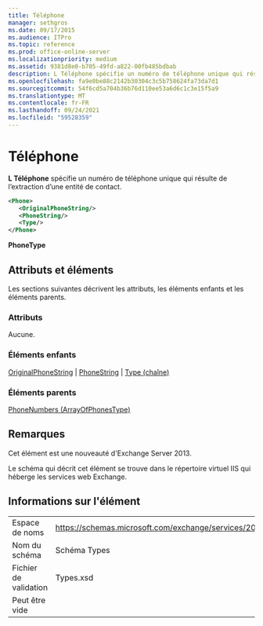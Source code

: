 ```yaml
---
title: Téléphone
manager: sethgros
ms.date: 09/17/2015
ms.audience: ITPro
ms.topic: reference
ms.prod: office-online-server
ms.localizationpriority: medium
ms.assetid: 9381d8e0-b705-49fd-a822-00fb485bdbab
description: L Téléphone spécifie un numéro de téléphone unique qui résulte de l’extraction d’une entité de contact.
ms.openlocfilehash: fa9e0be88c2142b30304c3c5b758624fa73da7d1
ms.sourcegitcommit: 54f6cd5a704b36b76d110ee53a6d6c1c3e15f5a9
ms.translationtype: MT
ms.contentlocale: fr-FR
ms.lasthandoff: 09/24/2021
ms.locfileid: "59528359"
---
```

# <a name="phone"></a>Téléphone

**L Téléphone** spécifie un numéro de téléphone unique qui résulte de l’extraction d’une entité de contact. 
  
```XML
<Phone>
   <OriginalPhoneString/>
   <PhoneString/>
   <Type/>
</Phone>
```

 **PhoneType**
## <a name="attributes-and-elements"></a>Attributs et éléments

Les sections suivantes décrivent les attributs, les éléments enfants et les éléments parents.
  
### <a name="attributes"></a>Attributs

Aucune.
  
### <a name="child-elements"></a>Éléments enfants

[OriginalPhoneString](originalphonestring.md)  |  [PhoneString](phonestring.md)  |  [Type (chaîne)](type-string.md)
  
### <a name="parent-elements"></a>Éléments parents

[PhoneNumbers (ArrayOfPhonesType)](phonenumbers-arrayofphonestype.md)
  
## <a name="remarks"></a>Remarques

Cet élément est une nouveauté d'Exchange Server 2013.
  
Le schéma qui décrit cet élément se trouve dans le répertoire virtuel IIS qui héberge les services web Exchange.
  
## <a name="element-information"></a>Informations sur l'élément

|||
|:-----|:-----|
|Espace de noms  <br/> |https://schemas.microsoft.com/exchange/services/2006/types  <br/> |
|Nom du schéma  <br/> |Schéma Types  <br/> |
|Fichier de validation  <br/> |Types.xsd  <br/> |
|Peut être vide  <br/> ||
   

